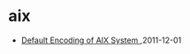 # aix
* [Default Encoding of AIX System ](/2011/2011-12-01-default-encoding-of-aix-system),2011-12-01
